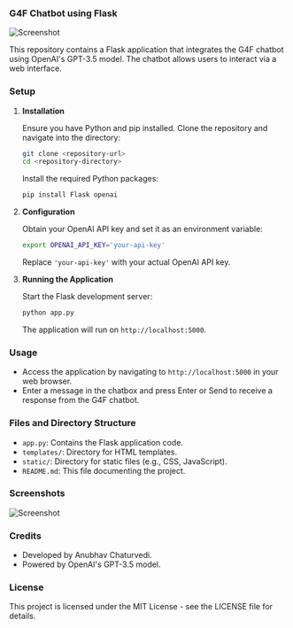 ### G4F Chatbot using Flask

![Screenshot](screenshot.png)

This repository contains a Flask application that integrates the G4F chatbot using OpenAI's GPT-3.5 model. The chatbot allows users to interact via a web interface.

### Setup

1. **Installation**

   Ensure you have Python and pip installed. Clone the repository and navigate into the directory:

   ```bash
   git clone <repository-url>
   cd <repository-directory>
   ```

   Install the required Python packages:

   ```bash
   pip install Flask openai
   ```

2. **Configuration**

   Obtain your OpenAI API key and set it as an environment variable:

   ```bash
   export OPENAI_API_KEY='your-api-key'
   ```

   Replace `'your-api-key'` with your actual OpenAI API key.

3. **Running the Application**

   Start the Flask development server:

   ```bash
   python app.py
   ```

   The application will run on `http://localhost:5000`.

### Usage

- Access the application by navigating to `http://localhost:5000` in your web browser.
- Enter a message in the chatbox and press Enter or Send to receive a response from the G4F chatbot.

### Files and Directory Structure

- `app.py`: Contains the Flask application code.
- `templates/`: Directory for HTML templates.
- `static/`: Directory for static files (e.g., CSS, JavaScript).
- `README.md`: This file documenting the project.

### Screenshots

![Screenshot](screenshot.png)

### Credits

- Developed by Anubhav Chaturvedi.
- Powered by OpenAI's GPT-3.5 model.

### License

This project is licensed under the MIT License - see the LICENSE file for details.
